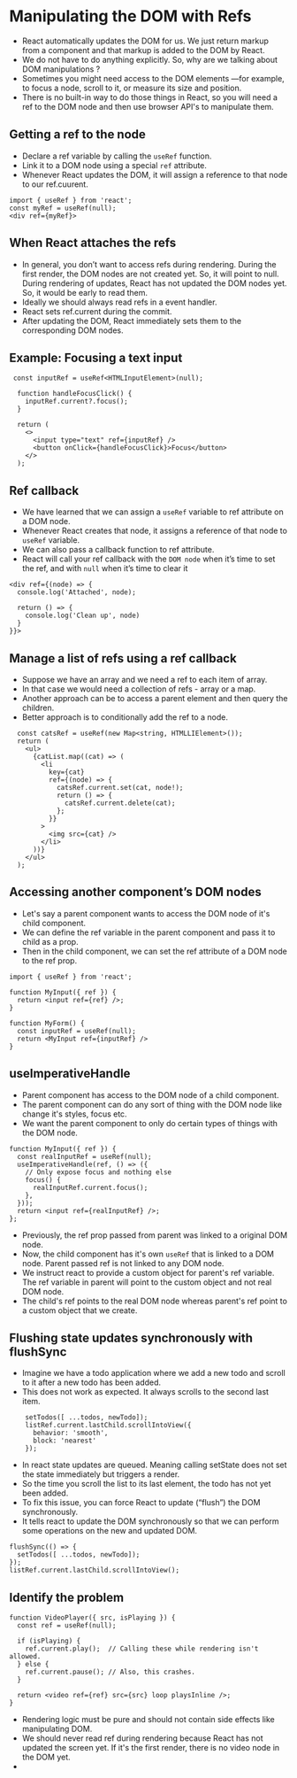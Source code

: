 # Manipulating the DOM with Refs

- React automatically updates the DOM for us. We just return markup from a component and that markup is added to the DOM by React.
- We do not have to do anything explicitly. So, why are we talking about DOM manipulations ?
- Sometimes you might need access to the DOM elements —for example, to focus a node, scroll to it, or measure its size and position. 
- There is no built-in way to do those things in React, so you will need a ref to the DOM node and then use browser API's to manipulate them.


## Getting a ref to the node 

- Declare a ref variable by calling the `useRef` function.
- Link it to a DOM node using a special `ref` attribute.
- Whenever React updates the DOM, it will assign a reference to that node to our ref.cuurent.


```tsx
import { useRef } from 'react';
const myRef = useRef(null);
<div ref={myRef}>
```

## When React attaches the refs 

- In general, you don’t want to access refs during rendering. During the first render, the DOM nodes are not created yet. So, it will point to null. During rendering of updates, React has not updated the DOM nodes yet. So, it would be early to read them.
- Ideally we should always read refs in a event handler.
- React sets ref.current during the commit.
- After updating the DOM, React immediately sets them to the corresponding DOM nodes.

## Example: Focusing a text input

```tsx
 const inputRef = useRef<HTMLInputElement>(null);

  function handleFocusClick() {
    inputRef.current?.focus();
  }

  return (
    <>
      <input type="text" ref={inputRef} />
      <button onClick={handleFocusClick}>Focus</button>
    </>
  );
```

## Ref callback

- We have learned that we can assign a `useRef` variable to ref attribute on a DOM node.
- Whenever React creates that node, it assigns a reference of that node to `useRef` variable.
- We can also pass a callback function to ref attribute.
- React will call your ref callback with the `DOM node` when it’s time to set the ref, and with `null` when it’s time to clear it

```tsx
<div ref={(node) => {
  console.log('Attached', node);

  return () => {
    console.log('Clean up', node)
  }
}}>
```

## Manage a list of refs using a ref callback 

- Suppose we have an array and we need a ref to each item of array.
- In that case we would need a collection of refs - array or a map.
- Another approach can be to access a parent element and then query the children.
- Better approach is to conditionally add the ref to a node.

```tsx
  const catsRef = useRef(new Map<string, HTMLLIElement>());
  return (
    <ul>
      {catList.map((cat) => (
        <li
          key={cat}
          ref={(node) => {
            catsRef.current.set(cat, node!);
            return () => {
              catsRef.current.delete(cat);
            };
          }}
        >
          <img src={cat} />
        </li>
      ))}
    </ul>
  );
```

## Accessing another component’s DOM nodes 

- Let's say a parent component wants to access the DOM node of it's child component.
- We can define the ref variable in the parent component and pass it to child as a prop.
- Then in the child component, we can set the ref attribute of a DOM node to the ref prop.

```tsx
import { useRef } from 'react';

function MyInput({ ref }) {
  return <input ref={ref} />;
}

function MyForm() {
  const inputRef = useRef(null);
  return <MyInput ref={inputRef} />
}
```

## useImperativeHandle

- Parent component has access to the DOM node of a child component.
- The parent component can do any sort of thing with the DOM node like change it's styles, focus etc.
- We want the parent component to only do certain types of things with the DOM node.


```tsx
function MyInput({ ref }) {
  const realInputRef = useRef(null);
  useImperativeHandle(ref, () => ({
    // Only expose focus and nothing else
    focus() {
      realInputRef.current.focus();
    },
  }));
  return <input ref={realInputRef} />;
};
```

- Previously, the ref prop passed from parent was linked to a original DOM node.
- Now, the child component has it's own `useRef` that is linked to a DOM node. Parent passed ref is not linked to any DOM node.
- We instruct react to provide a custom object for parent's ref variable. The ref variable in parent will point to the custom object and not real DOM node.
- The child's ref points to the real DOM node whereas parent's ref point to a custom object that we create.


## Flushing state updates synchronously with flushSync 

- Imagine we have a todo application where we add a new todo and scroll to it after a new todo has been added.
- This does not work as expected. It always scrolls to the second last item.

```tsx
    setTodos([ ...todos, newTodo]);
    listRef.current.lastChild.scrollIntoView({
      behavior: 'smooth',
      block: 'nearest'
    });
```


- In react state updates are queued. Meaning calling setState does not set the state immediately but triggers a render.
- So the time you scroll the list to its last element, the todo has not yet been added.
- To fix this issue, you can force React to update (“flush”) the DOM synchronously.
- It tells react to update the DOM synchronously so that we can perform some operations on the new and updated DOM.

```tsx
flushSync(() => {
  setTodos([ ...todos, newTodo]);
});
listRef.current.lastChild.scrollIntoView();
```

## Identify the problem

```tsx
function VideoPlayer({ src, isPlaying }) {
  const ref = useRef(null);

  if (isPlaying) {
    ref.current.play();  // Calling these while rendering isn't allowed.
  } else {
    ref.current.pause(); // Also, this crashes.
  }

  return <video ref={ref} src={src} loop playsInline />;
}
```
- Rendering logic must be pure and should not contain side effects like manipulating DOM.
- We should never read ref during rendering because React has not updated the screen yet. If it's the first render, there is no video node in the DOM yet.
- 
